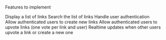 Features to implement

Display a list of links
Search the list of links
Handle user authentication
Allow authenticated users to create new links
Allow authenticated users to upvote links (one vote per link and user)
Realtime updates when other users upvote a link or create a new one